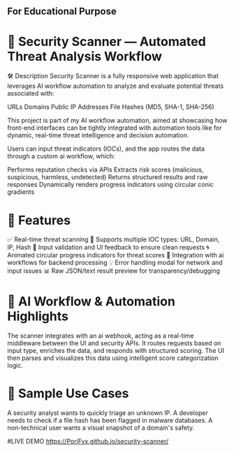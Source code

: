 ## For Educational Purpose

# 🔐 Security Scanner — Automated Threat Analysis Workflow
🛠 Description
Security Scanner is a fully responsive web application that leverages AI workflow automation to analyze and evaluate potential threats associated with:

URLs
Domains
Public IP Addresses
File Hashes (MD5, SHA-1, SHA-256)

This project is part of my AI workflow automation, aimed at showcasing how front-end interfaces can be tightly integrated with automation tools like for dynamic, real-time threat intelligence and decision automation.

Users can input threat indicators (IOCs), and the app routes the data through a custom ai workflow, which:

Performs reputation checks via APIs
Extracts risk scores (malicious, suspicious, harmless, undetected)
Returns structured results and raw responses
Dynamically renders progress indicators using circular conic gradients

# 🚀 Features
✅ Real-time threat scanning
📡 Supports multiple IOC types: URL, Domain, IP, Hash
🎯 Input validation and UI feedback to ensure clean requests
🌀 Animated circular progress indicators for threat scores
🔄 Integration with ai workflows for backend processing
💡 Error handling modal for network and input issues
📊 Raw JSON/text result preview for transparency/debugging

# 🧠 AI Workflow & Automation Highlights
The scanner integrates with an ai webhook, acting as a real-time middleware between the UI and security APIs.
It routes requests based on input type, enriches the data, and responds with structured scoring.
The UI then parses and visualizes this data using intelligent score categorization logic.

# 📸 Sample Use Cases
A security analyst wants to quickly triage an unknown IP.
A developer needs to check if a file hash has been flagged in malware databases.
A non-technical user wants a visual snapshot of a domain's safety.

#LIVE DEMO
https://PoriFyx.github.io/security-scanner/
